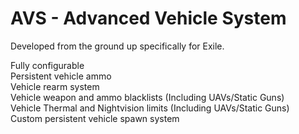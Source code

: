 # AVS - Advanced Vehicle System
Developed from the ground up specifically for Exile.

Fully configurable  
Persistent vehicle ammo  
Vehicle rearm system  
Vehicle weapon and ammo blacklists (Including UAVs/Static Guns)  
Vehicle Thermal and Nightvision limits (Including UAVs/Static Guns)  
Custom persistent vehicle spawn system